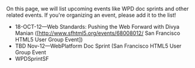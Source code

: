On this page, we will list upcoming events like WPD doc sprints and other related events. If you're organizing an event, please add it to the list!
* 18-OCT-12—Web Standards: Pushing the Web Forward with Divya Manian ([http://www.sfhtml5.org/events/68008012/ San Francisco HTML5 User Group Event])
* TBD Nov-12—WebPlatform Doc Sprint (San Francisco HTML5 User Group Event
* WPDSprintSF
